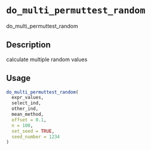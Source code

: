 # `do_multi_permuttest_random`

do_multi_permuttest_random


## Description

calculate multiple random values


## Usage

```r
do_multi_permuttest_random(
  expr_values,
  select_ind,
  other_ind,
  mean_method,
  offset = 0.1,
  n = 100,
  set_seed = TRUE,
  seed_number = 1234
)
```


